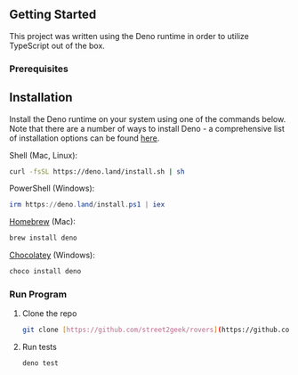 <!-- GETTING STARTED -->
## Getting Started

This project was written using the Deno runtime in order to utilize TypeScript out of the box.

### Prerequisites

## Installation

Install the Deno runtime on your system using one of the commands below. Note
that there are a number of ways to install Deno - a comprehensive list of
installation options can be found
[here](https://docs.deno.com/runtime/manual/getting_started/installation).

Shell (Mac, Linux):

```sh
curl -fsSL https://deno.land/install.sh | sh
```

PowerShell (Windows):

```powershell
irm https://deno.land/install.ps1 | iex
```

[Homebrew](https://formulae.brew.sh/formula/deno) (Mac):

```sh
brew install deno
```

[Chocolatey](https://chocolatey.org/packages/deno) (Windows):

```powershell
choco install deno
```

### Run Program

1. Clone the repo
   ```sh
   git clone [https://github.com/street2geek/rovers](https://github.com/street2geek/rovers)
   ```
2. Run tests
   ```sh
   deno test
   ```

